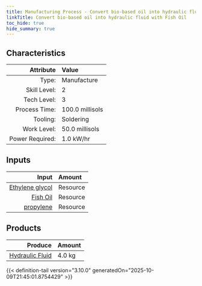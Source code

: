 ```yaml
---
title: Manufacturing Process - Convert bio-based oil into hydraulic fluid with Fish Oil
linkTitle: Convert bio-based oil into hydraulic fluid with Fish Oil
toc_hide: true
hide_summary: true
---
```

<!-- This is generated by the MarsSim HelpGenertor, do not edit. -->


## Characteristics

| Attribute      | Value |
|--------:|:------|
|Type:|Manufacture|
|Skill Level:|2|
|Tech Level:|3|
|Process Time:|100.0 millisols|
|Tooling:|Soldering|
|Work Level:|50.0 millisols|
|Power Required:|1.0 kW/hr|

## Inputs

| Input      | Amount |
|--------:|:------|
|[Ethylene glycol](/docs/definitions/resource/ethylene-glycol)|Resource|0.1 kg|
|[Fish Oil](/docs/definitions/resource/fish-oil)|Resource|3.8 kg|
|[propylene](/docs/definitions/resource/propylene)|Resource|0.1 kg|

## Products


| Produce      | Amount |
|--------:|:------|
|[Hydraulic Fluid](/docs/definitions/resource/hydraulic-fluid)|4.0 kg|



{{< definition-tail version="3.10.0" generatedOn="2025-10-09T21:45:01.8754429" >}}



